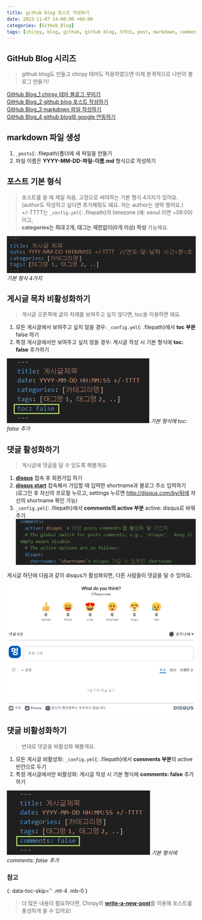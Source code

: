 ```yaml
---
title: github blog 포스트 작성하기
date: 2023-11-07 14:00:00 +09:00
categories: [GitHub_Blog]
tags: [chirpy, blog, github, github blog, 깃허브, post, markdown, comments, disqus]
---
```


## GitHub Blog 시리즈
> github blog도 만들고 chirpy 테마도 적용하였으면 이제 본격적으로 나만의 블로그 만들기!

[GitHub Blog_1 chirpy 테마 블로그 꾸미기](https://minjung405.github.io/posts/chirpy-%ED%85%8C%EB%A7%88-%EB%B8%94%EB%A1%9C%EA%B7%B8-%EA%BE%B8%EB%AF%B8%EA%B8%B0/)\
[GitHub Blog_2 github blog 포스트 작성하기]()\
[GitHub Blog_3 markdown 파일 작성하기]()\
[GitHub Blog_4 github blog와 google 연동하기](https://minjung405.github.io/posts/github-blog%EC%99%80-google-%EC%97%B0%EB%8F%99%ED%95%98%EA%B8%B0/)


## markdown 파일 생성
1. `_posts`{: .filepath}폴더에 새 파일을 만들기
2. 파일 이름은 **YYYY-MM-DD-파일-이름.md** 형식으로 작성하기


## 포스트 기본 형식
> 포스트를 쓸 때 제일 처음, 고정으로 써야하는 기본 형식 4가지가 있어요.\
(author도 작성하고 싶다면 추가해줘도 돼요. 저는 author는 생략 했어요.)\
+/-TTTT는 `_config.yml`{: .filepath}의 timezone (예: seoul 이면 +09:00)이고,\
**categories는 최대 2개, 태그는 제한없이(0개 이상) 작성** 가능해요.

![way4](/assets/img/post_image/2023.11.07/way4.png)
_기본 형식 4가지_


## 게시글 목차 비활성화하기
> 게시글 오른쪽에 글의 차례를 보여주고 싶지 않다면, toc을 이용하면 돼요.

1. 모든 게시글에서 보여주고 싶지 않을 경우: `_config.yml`{: .filepath}에서 **toc 부분** false 하기
2. 특정 게시글에서만 보여주고 싶지 않을 경우: 게시글 작성 시 기본 형식에 **toc: false** 추가하기

![toc](/assets/img/post_image/2023.11.07/toc.png)
_기본 형식에 toc: false 추가_


## 댓글 활성화하기
> 게시글에 댓글을 달 수 있도록 해볼게요.

1. [**disqus**](https://disqus.com/) 접속 후 회원가입 하기
2. [**disqus start**](https://disqus.com/admin/) 접속해서 가입할 때 입력한 shortname과 블로그 주소 입력하기\
(로그인 후 자신의 프로필 누르고, settings 누르면 http://disqus.com/by/뒤에 자신의 shortname 확인 가능)
3. `_config.yml`{: .filepath}에서 **comments의 active 부분** active: disqus로 바꿔주기
![disqus](/assets/img/post_image/2023.11.07/disqus.png)

게시글 하단에 다음과 같이 disqus가 활성화되면, 다른 사람들이 댓글을 달 수 있어요.

![comments_dis](/assets/img/post_image/2023.11.07/comments_dis.png)


## 댓글 비활성화하기
> 반대로 댓글을 비활성화 해볼게요.

1. 모든 게시글 비활성화: `_config.yml`{: .filepath}에서 **comments 부분**의 active 빈칸으로 두기
2. 특정 게시글에서만 비활성화: 게시글 작성 시 기본 형식에 **comments: false** 추가하기

![comments](/assets/img/post_image/2023.11.07/comments.png)
_기본 형식에 comments: false 추가_


### 참고
{: data-toc-skip='' .mt-4 .mb-0 }
> 더 많은 내용이 필요하다면, Chirpy의 [**write-a-new-post**](https://chirpy.cotes.page/posts/write-a-new-post/)를 이용해 포스트를 풍성하게 쓸 수 있어요!
